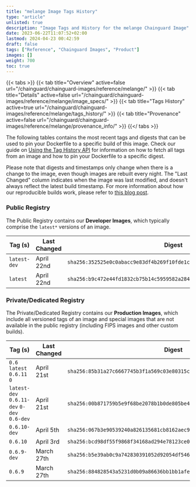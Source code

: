 ```yaml
---
title: "melange Image Tags History"
type: "article"
unlisted: true
description: "Image Tags and History for the melange Chainguard Image"
date: 2023-06-22T11:07:52+02:00
lastmod: 2024-04-23 00:42:59
draft: false
tags: ["Reference", "Chainguard Images", "Product"]
images: []
weight: 700
toc: true
---
```


{{< tabs >}}
{{< tab title="Overview" active=false url="/chainguard/chainguard-images/reference/melange/" >}}
{{< tab title="Details" active=false url="/chainguard/chainguard-images/reference/melange/image_specs/" >}}
{{< tab title="Tags History" active=true url="/chainguard/chainguard-images/reference/melange/tags_history/" >}}
{{< tab title="Provenance" active=false url="/chainguard/chainguard-images/reference/melange/provenance_info/" >}}
{{</ tabs >}}

The following tables contains the most recent tags and digests that can be used to pin your Dockerfile to a specific build of this image. Check our guide on [Using the Tag History API](/chainguard/chainguard-images/using-the-tag-history-api/) for information on how to fetch all tags from an image and how to pin your Dockerfile to a specific digest.

Please note that digests and timestamps only change when there is a change to the image, even though images are rebuilt every night. The "Last Changed" column indicates when the image was last modified, and doesn't always reflect the latest build timestamp. For more information about how our reproducible builds work, please refer to [this blog post](https://www.chainguard.dev/unchained/reproducing-chainguards-reproducible-image-builds).

### Public Registry
The Public Registry contains our **Developer Images**, which typically comprise the `latest*` versions of an image.

| Tag (s)       | Last Changed | Digest                                                                    |
|---------------|--------------|---------------------------------------------------------------------------|
|  `latest-dev` | April 22nd   | `sha256:352525e0c0abacc9e83df4b269f10fde1cb7d305c8e0559b2b10e820dea79214` |
|  `latest`     | April 22nd   | `sha256:b9c472e44fd1832cb75b14c5959582a284ce95dd83f0b028224b4d5b823d82c5` |


### Private/Dedicated Registry
The Private/Dedicated Registry contains our **Production Images**, which include all versioned tags of an image and special images that are not available in the public registry (including FIPS images and other custom builds).

| Tag (s)                                      | Last Changed | Digest                                                                    |
|----------------------------------------------|--------------|---------------------------------------------------------------------------|
|  `0.6` `latest` `0.6.11` `0`                 | April 21st   | `sha256:85b31a27c6667745b3f1a569c03e80315cccadbaab22b944f3d2d57f117f7357` |
|  `latest-dev` `0.6.11-dev` `0-dev` `0.6-dev` | April 21st   | `sha256:00b871759b5e9f68be2078b1b0de805be46c4e239aa96c8aff89341e71d57d90` |
|  `0.6.10-dev`                                | April 5th    | `sha256:067b3e90539240a826135681cb8162aec96349c8196845120f968a0ac0c3d655` |
|  `0.6.10`                                    | April 3rd    | `sha256:bcd98df55f9868f34168ad294e78123ce0227c9dfe2b6db6b1a3dc915f4ba169` |
|  `0.6.9-dev`                                 | March 27th   | `sha256:b5e39ab0c9a742830391052d92054df5460089c8e1c319196536255e725e59c1` |
|  `0.6.9`                                     | March 27th   | `sha256:884828543a5231d0b09a86636bb1bb1afe4be5cf2eb76c8b22a73a3c05277d0c` |

